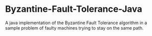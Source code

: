 # Byzantine-Fault-Tolerance-Java
A java implementation of the Byzantine Fault Tolerance algorithm in a sample problem of faulty machines trying to stay on the same path.
